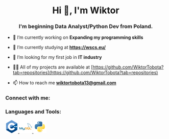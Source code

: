 <h1 align="center">Hi 👋, I'm Wiktor</h1>
<h3 align="center">I'm beginning Data Analyst/Python Dev from Poland.</h3>

- 🔭 I’m currently working on **Expanding my programming skills**

- 🌱 I’m currently studying at **https://wscs.eu/**

- 🤝 I’m looking for my first job in **IT industry**

- 👨‍💻 All of my projects are available at [https://github.com/WiktorTobota?tab=repositories](https://github.com/WiktorTobota?tab=repositories)

- 📫 How to reach me **wiktortobota13@gmail.com**

<h3 align="left">Connect with me:</h3>
<p align="left">
</p>

<h3 align="left">Languages and Tools:</h3>
<p align="left"> <a href="https://www.w3schools.com/cpp/" target="_blank" rel="noreferrer"> <img src="https://raw.githubusercontent.com/devicons/devicon/master/icons/cplusplus/cplusplus-original.svg" alt="cplusplus" width="40" height="40"/> </a> <a href="https://www.mysql.com/" target="_blank" rel="noreferrer"> <img src="https://raw.githubusercontent.com/devicons/devicon/master/icons/mysql/mysql-original-wordmark.svg" alt="mysql" width="40" height="40"/> </a> <a href="https://www.python.org" target="_blank" rel="noreferrer"> <img src="https://raw.githubusercontent.com/devicons/devicon/master/icons/python/python-original.svg" alt="python" width="40" height="40"/> </a> </p>
